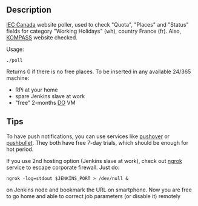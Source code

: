Description
-----------
[IEC Canada](http://www.cic.gc.ca/english/work/iec/apply.asp?country=fr&cat=wh) website poller,
used to check "Quota", "Places" and "Status" fields for category "Working Holidays" (wh),
country France (fr). Also, [KOMPASS](https://kompass-iec-eic.international.gc.ca/iecRegistrationClosed-eicInscriptionsFermees?regionCode=FR) website checked.

Usage:

    ./poll

Returns 0 if there is no free places. To be inserted in any available 24/365 machine:

- RPi at your home
- spare Jenkins slave at work
- "free" 2-months [DO](https://www.digitalocean.com/help/referral-program/) VM

Tips
----

To have push notifications, you can use services like [pushover](http://pushover.net) or [pushbullet](http://pushbullet.com).
They both have free 7-day trials, which should be enough for hot period.

If you use 2nd hosting option (Jenkins slave at work), check out [ngrok](http://ngrok.com)
service to escape corporate firewall. Just do:

    ngrok -log=stdout $JENKINS_PORT > /dev/null &

on Jenkins node and bookmark the URL on smartphone. Now you are free to go home and able to
correct job parameters (or disable it) remotely
